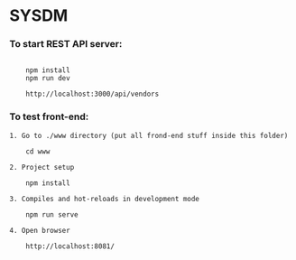 # SYSDM


### To start REST API server:

```

	npm install
	npm run dev

	http://localhost:3000/api/vendors
```


### To test front-end:

	1. Go to ./www directory (put all frond-end stuff inside this folder)

```
	cd www
```


	2. Project setup
```
	npm install
```


	3. Compiles and hot-reloads in development mode
```
	npm run serve
```


	4. Open browser
```
	http://localhost:8081/
```


